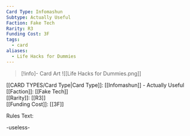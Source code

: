 ```yaml
---
Card Type: Infomashun
Subtype: Actually Useful
Faction: Fake Tech
Rarity: R3
Funding Cost: 3F
tags:
  - card
aliases:
  - Life Hacks for Dummies
---
```

> [!info]- Card Art
> ![[Life Hacks for Dummies.png]]

[[CARD TYPES/Card Type|Card Type]]: [[Infomashun]] - Actually Useful  
[[Faction]]: [[Fake Tech]]  
[[Rarity]]: [[R3]]  
[[Funding Cost]]: [[3F]]  

Rules Text:  

-useless-
